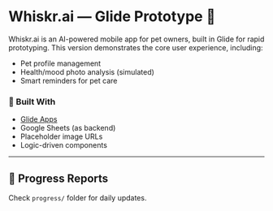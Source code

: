 # Whiskr.ai — Glide Prototype 🐾

Whiskr.ai is an AI-powered mobile app for pet owners, built in Glide for rapid prototyping. This version demonstrates the core user experience, including:

- Pet profile management
- Health/mood photo analysis (simulated)
- Smart reminders for pet care

### 🔧 Built With
- [Glide Apps](https://www.glideapps.com/)
- Google Sheets (as backend)
- Placeholder image URLs
- Logic-driven components

---

## 📆 Progress Reports

Check `progress/` folder for daily updates.
